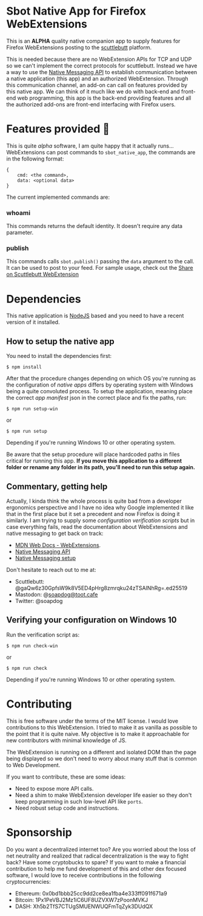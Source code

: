 # Sbot Native App for Firefox WebExtensions

This is an **ALPHA** quality native companion app to supply features for Firefox WebExtensions posting to the [scuttlebutt](https://www.scuttlebutt.nz/) platform.

This is needed because there are no WebExtension APIs for TCP and UDP so we can't implement the correct protocols for scuttlebutt. Instead we have a way to use the [Native Messaging API](https://developer.mozilla.org/en-US/Add-ons/WebExtensions/Native_messaging) to establish communication between a native application (this app) and an authorized WebExtension. Through this communication channel, an add-on can call on features provided by this native app. We can think of it much like we do with back-end and front-end web programming, this app is the back-end providing features and all the authorized add-ons are front-end interfacing with Firefox users.


# Features provided 🐚
This is quite *alpha* software, I am quite happy that it actually runs... WebExtensions can post commands to `sbot_native_app`, the commands are in the following format:

```
{
    cmd: <the command>,
    data: <optional data>
}
```

The current implemented commands are:

### whoami
This commands returns the default identity. It doesn't require any data parameter.

### publish
This commands calls `sbot.publish()` passing the `data` argument to the call. It can be used to post to your feed. For sample usage, check out the [Share on Scuttlebutt WebExtension]()


# Dependencies

This native application is [NodeJS](https://nodejs.org) based and you need to have a recent version of it installed.

## How to setup the native app

You need to install the dependencies first:

```
$ npm install
```

After that the procedure changes depending on which OS you're running as the configuration of _native apps_ differs by operating system with Windows being a quite convoluted process. To setup the application, meaning place the correct _app manifest_ json in the correct place and fix the paths, run:

```
$ npm run setup-win
```

or 

```
$ npm run setup
```

Depending if you're running Windows 10 or other operating system.

Be aware that the setup procedure will place hardcoded paths in files critical for running this app. **If you move this application to a different folder or rename any folder in its path, you'll need to run this setup again.**

## Commentary, getting help

Actually, I kinda think the whole process is quite bad from a developer ergonomics perspective and I have no idea why Google implemented it like that in the first place but it set a precedent and now Firefox is doing it similarly. I am trying to supply some _configuration verification scripts_ but in case everything fails, read the documentation about WebExtensions and native messaging to get back on track:

* [MDN Web Docs - WebExtensions](https://developer.mozilla.org/en-US/Add-ons/WebExtensions/).
* [Native Messaging API](https://developer.mozilla.org/en-US/Add-ons/WebExtensions/Native_messaging)
* [Native Messaging setup](https://developer.mozilla.org/en-US/Add-ons/WebExtensions/Native_messaging#Setup)

Don't hesitate to reach out to me at:

* Scuttlebutt: @gaQw6z30GpfsW9k8V5ED4pHrg8zmrqku24zTSAINhRg=.ed25519
* Mastodon: @soapdog@toot.cafe
* Twitter: @soapdog

## Verifying your configuration on Windows 10

Run the verification script as:

```
$ npm run check-win
```

or

```
$ npm run check
```

Depending if you're running Windows 10 or other operating system.

# Contributing

This is free software under the terms of the MIT license. I would love contributions to this WebExtension. I tried to make it as vanilla as possible to the point that it is quite naive. My objective is to make it approachable for new contributors with minimal knowledge of JS.

The WebExtension is running on a different and isolated DOM than the page being displayed so we don't need to worry about many stuff that is common to Web Development.

If you want to contribute, these are some ideas:

* Need to expose more API calls.
* Need a shim to make WebExtension developer life easier so they don't keep programming in such low-level API like `ports`.
* Need robust setup code and instructions.

# Sponsorship

Do you want a decentralized internet too? Are you worried about the loss of net neutrality and realized that radical decentralization is the way to fight back? Have some cryptobucks to spare? If you want to make a financial contribution to help me fund development of this and other dex focused software, I would love to receive contributions in the following cryptocurrencies:

* Ethereum: 0x0bd1bbb25cc9dd2ce8ea1fba4e333ff091f671a9
* Bitcoin: 1Px1PeVBJ2Mz1iC6UF8UZVXW7zPoonMVKJ
* DASH: Xh5b2TfS7CTUgSMUENWUQFmTqZyk3DUdQX

